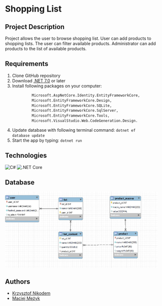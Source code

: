 # Shopping List
## Project Description 

Project allows the user to browse shopping list. User can add products to shopping lists.
The user can filter available products.
Administrator can add products to the list of available products.

## Requirements

1. Clone GitHub repository
2. Download <a href="https://dotnet.microsoft.com/en-us/download/dotnet/8.0">.NET 7.0</a> or later
3. Install following packages on your computer:
   ```diff
            Microsoft.AspNetCore.Identity.EntityFrameworkCore, 
            Microsoft.EntityFrameworkCore.Design, 
            Microsoft.EntityFrameworkCore.SQLite, 
            Microsoft.EntityFrameworkCore.SqlServer, 
            Microsoft.EntityFrameworkCore.Tools, 
            Microsoft.VisualStudio.Web.CodeGeneration.Design.
   ```
4. Update database with following terminal command:
   <code>dotnet ef database update</code>
5. Start the app by typing:
   <code>dotnet run</code>

## Technologies

<div>
	<img width="50" src="https://user-images.githubusercontent.com/25181517/121405384-444d7300-c95d-11eb-959f-913020d3bf90.png" alt="C#" title="C#"/>
	<img width="50" src="https://user-images.githubusercontent.com/25181517/121405754-b4f48f80-c95d-11eb-8893-fc325bde617f.png" alt=".NET Core" title=".NET Core"/>
</div>

## Database

<img width=auto src="./images/database.jpg" title="Database"/>

## Authors

- [Krzysztof Nikodem](https://github.com/knikodemQ)
- [Maciej Mężyk](https://github.com/mcjmk)
